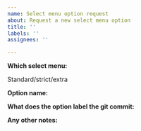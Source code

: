 ```yaml
---
name: Select menu option request
about: Request a new select menu option
title: ''
labels: ''
assignees: ''

---
```


**Which select menu:**

Standard/strict/extra

**Option name:**

**What does the option label the git commit:**

**Any other notes:**
